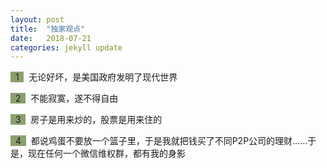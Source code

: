 ```yaml
---
layout: post
title:  "独家观点"
date:   2018-07-21
categories: jekyll update
---
```

<span style="background-color: #8ba06f">&nbsp;&nbsp;1&nbsp;&nbsp;</span>&nbsp;
无论好坏，是美国政府发明了现代世界

<span style="background-color: #8ba06f">&nbsp;&nbsp;2&nbsp;&nbsp;</span>&nbsp;
不能寂寞，遂不得自由

<span style="background-color: #8ba06f">&nbsp;&nbsp;3&nbsp;&nbsp;</span>&nbsp;
房子是用来炒的，股票是用来住的

<span style="background-color: #8ba06f">&nbsp;&nbsp;4&nbsp;&nbsp;</span>&nbsp;
都说鸡蛋不要放一个篮子里，于是我就把钱买了不同P2P公司的理财……于是，现在任何一个微信维权群，都有我的身影

<!--more-->

